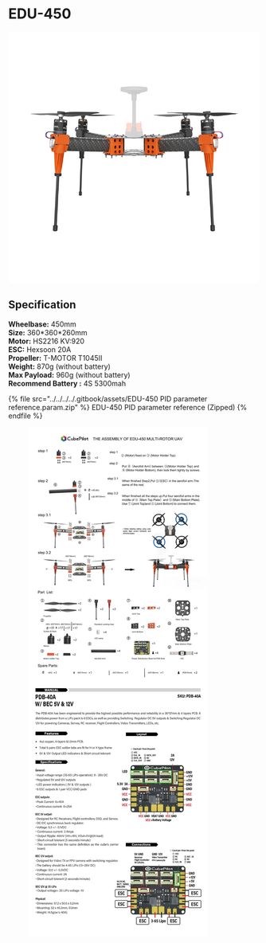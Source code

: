 # EDU-450

![](../../../../.gitbook/assets/450.png)

## Specification&#x20;

**Wheelbase:** 450mm \
**Size:** 360\*360\*260mm \
**Motor:** HS2216 KV:920\
**ESC:** Hexsoon 20A\
**Propeller:** T-MOTOR T1045Ⅱ\
**Weight:** 870g (without battery) \
**Max Payload:** 960g (without battery) \
**Recommend Battery :** 4S 5300mah

{% file src="../../../../.gitbook/assets/EDU-450 PID parameter reference.param.zip" %}
EDU-450 PID parameter reference (Zipped)
{% endfile %}

<figure><img src="../../../../.gitbook/assets/EDU-450_new.png" alt=""><figcaption></figcaption></figure>
